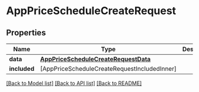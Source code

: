 # AppPriceScheduleCreateRequest

## Properties
Name | Type | Description | Notes
------------ | ------------- | ------------- | -------------
**data** | [**AppPriceScheduleCreateRequestData**](AppPriceScheduleCreateRequestData.md) |  | 
**included** | [AppPriceScheduleCreateRequestIncludedInner] |  | [optional] 

[[Back to Model list]](../README.md#documentation-for-models) [[Back to API list]](../README.md#documentation-for-api-endpoints) [[Back to README]](../README.md)


